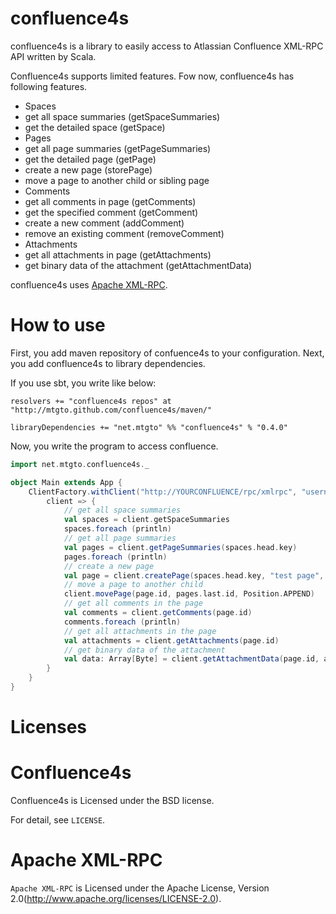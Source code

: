 confluence4s
========
confluence4s is a library to easily access to Atlassian Confluence XML-RPC API written by Scala.

Confluence4s supports limited features.
Fow now, confluence4s has following features.

- Spaces
 - get all space summaries (getSpaceSummaries)
 - get the detailed space (getSpace)
- Pages
 - get all page summaries (getPageSummaries)
 - get the detailed page (getPage)
 - create a new page (storePage)
 - move a page to another child or sibling page
- Comments
 - get all comments in page (getComments)
 - get the specified comment (getComment)
 - create a new comment (addComment)
 - remove an existing comment (removeComment)
- Attachments
 - get all attachments in page (getAttachments)
 - get binary data of the attachment (getAttachmentData)

confluence4s uses [Apache XML-RPC](http://ws.apache.org/xmlrpc/index.html).

# How to use
First, you add maven repository of confuence4s to your configuration.
Next, you add confluence4s to library dependencies.

If you use sbt, you write like below:

```
resolvers += "confluence4s repos" at "http://mtgto.github.com/confluence4s/maven/"

libraryDependencies += "net.mtgto" %% "confluence4s" % "0.4.0"
```

Now, you write the program to access confluence.

```scala
import net.mtgto.confluence4s._

object Main extends App {
	ClientFactory.withClient("http://YOURCONFLUENCE/rpc/xmlrpc", "username", "password") {
		client => {
			// get all space summaries
			val spaces = client.getSpaceSummaries
			spaces.foreach (println)
			// get all page summaries
			val pages = client.getPageSummaries(spaces.head.key)
			pages.foreach (println)
			// create a new page
			val page = client.createPage(spaces.head.key, "test page", "this is test", pages.head.id)
			// move a page to another child
			client.movePage(page.id, pages.last.id, Position.APPEND)
            // get all comments in the page
            val comments = client.getComments(page.id)
            comments.foreach (println)
            // get all attachments in the page
            val attachments = client.getAttachments(page.id)
            // get binary data of the attachment
            val data: Array[Byte] = client.getAttachmentData(page.id, attachments.head.fileName)
		}
	}
}
```

# Licenses
# Confluence4s
Confluence4s is Licensed under the BSD license.

For detail, see `LICENSE`.

# Apache XML-RPC
`Apache XML-RPC` is Licensed under the Apache License, Version 2.0(http://www.apache.org/licenses/LICENSE-2.0).
